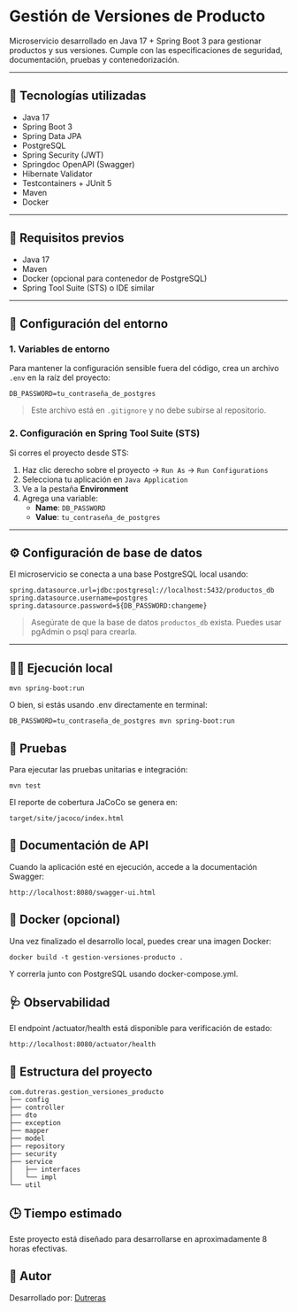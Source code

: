 # Gestión de Versiones de Producto

Microservicio desarrollado en Java 17 + Spring Boot 3 para gestionar productos y sus versiones. Cumple con las especificaciones de seguridad, documentación, pruebas y contenedorización.

---

## 🚀 Tecnologías utilizadas

- Java 17
- Spring Boot 3
- Spring Data JPA
- PostgreSQL
- Spring Security (JWT)
- Springdoc OpenAPI (Swagger)
- Hibernate Validator
- Testcontainers + JUnit 5
- Maven
- Docker

---

## 🧪 Requisitos previos

- Java 17
- Maven
- Docker (opcional para contenedor de PostgreSQL)
- Spring Tool Suite (STS) o IDE similar

---

## 🔐 Configuración del entorno

### 1. Variables de entorno

Para mantener la configuración sensible fuera del código, crea un archivo `.env` en la raíz del proyecto:



```
DB_PASSWORD=tu_contraseña_de_postgres

```


> Este archivo está en `.gitignore` y no debe subirse al repositorio.

### 2. Configuración en Spring Tool Suite (STS)

Si corres el proyecto desde STS:

1. Haz clic derecho sobre el proyecto → `Run As` → `Run Configurations`
2. Selecciona tu aplicación en `Java Application`
3. Ve a la pestaña **Environment**
4. Agrega una variable:
   - **Name**: `DB_PASSWORD`
   - **Value**: `tu_contraseña_de_postgres`

---

## ⚙️ Configuración de base de datos

El microservicio se conecta a una base PostgreSQL local usando:

```
spring.datasource.url=jdbc:postgresql://localhost:5432/productos_db
spring.datasource.username=postgres
spring.datasource.password=${DB_PASSWORD:changeme}

```


> Asegúrate de que la base de datos `productos_db` exista. Puedes usar pgAdmin o psql para crearla.

---

## 🧑‍💻 Ejecución local

```
mvn spring-boot:run
```
O bien, si estás usando .env directamente en terminal:


```
DB_PASSWORD=tu_contraseña_de_postgres mvn spring-boot:run

```


## 🧪 Pruebas
Para ejecutar las pruebas unitarias e integración:

```
mvn test

```

El reporte de cobertura JaCoCo se genera en:

```
target/site/jacoco/index.html
```


## 📄 Documentación de API
Cuando la aplicación esté en ejecución, accede a la documentación Swagger:

```
http://localhost:8080/swagger-ui.html
```

## 🐳 Docker (opcional)

Una vez finalizado el desarrollo local, puedes crear una imagen Docker:

```
docker build -t gestion-versiones-producto .
```

Y correrla junto con PostgreSQL usando docker-compose.yml.



## 🩺 Observabilidad
El endpoint /actuator/health está disponible para verificación de estado:

```
http://localhost:8080/actuator/health
```

## 📁 Estructura del proyecto

```
com.dutreras.gestion_versiones_producto
├── config
├── controller
├── dto
├── exception
├── mapper
├── model
├── repository
├── security
├── service
│   ├── interfaces
│   └── impl
└── util

```

## 🕒 Tiempo estimado
Este proyecto está diseñado para desarrollarse en aproximadamente 8 horas efectivas.

## 🧑 Autor
Desarrollado por: [Dutreras](https://github.com/dutreras369)
